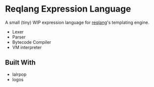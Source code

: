 # Reqlang Expression Language

A small (tiny) WIP expression language for [reqlang](https://github.com/testingrequired/reqlang)'s templating engine.

- Lexer
- Parser
- Bytecode Compiler
- VM interpreter

## Built With

- lalrpop
- logos
